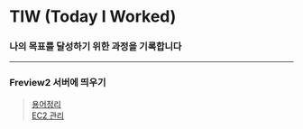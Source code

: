 # TIW (Today I Worked)
### 나의 목표를 달성하기 위한 과정을 기록합니다
----
### Freview2 서버에 띄우기
> [용어정리](https://github.com/ram9611/TIW/blob/be3795fe8e8470eebf0d3fdae4fc585c6693210c/Freview2%20%EC%84%9C%EB%B2%84%EC%97%90%20%EC%98%AC%EB%A6%AC%EA%B8%B0/%EC%9A%A9%EC%96%B4%EC%A0%95%EB%A6%AC.md) <br>
> [EC2 관리](https://github.com/ram9611/TIW/blob/03cbf7692602c1f7c0bc93c52d316de0af6560ca/Freview2%20%EC%84%9C%EB%B2%84%EC%97%90%20%EC%98%AC%EB%A6%AC%EA%B8%B0/EC2%20%EA%B4%80%EB%A6%AC.md)
